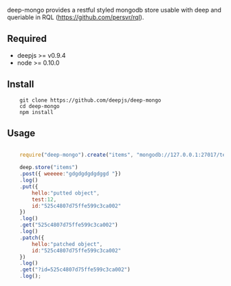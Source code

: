 deep-mongo provides a restful styled mongodb store usable with deep and queriable in RQL (https://github.com/persvr/rql).

## Required

* deepjs >= v0.9.4
* node >= 0.10.0

## Install
```shell
	git clone https://github.com/deepjs/deep-mongo
	cd deep-mongo
	npm install
```

## Usage

```javascript

	require("deep-mongo").create("items", "mongodb://127.0.0.1:27017/test", "items");

	deep.store("items")
	.post({ weeeee:"gdgdgdgdgdggd "})
	.log()
	.put({
		hello:"putted object",
		test:12,
		id:"525c4807d75ffe599c3ca002"
	})
	.log()
	.get("525c4807d75ffe599c3ca002")
	.log()
	.patch({
		hello:"patched object",
		id:"525c4807d75ffe599c3ca002"
	})
	.log()
	.get("?id=525c4807d75ffe599c3ca002")
	.log();

```